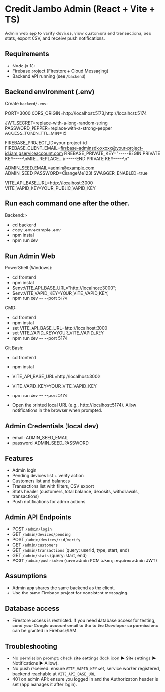 # Credit Jambo Admin (React + Vite + TS)

Admin web app to verify devices, view customers and transactions, see stats, export CSV, and receive push notifications.

## Requirements
- Node.js 18+
- Firebase project (Firestore + Cloud Messaging)
- Backend API running (see `/backend`)

## Backend environment (.env)
Create `backend/.env`:

PORT=3000
CORS_ORIGIN=http://localhost:5173,http://localhost:5174

JWT_SECRET=replace-with-a-long-random-string
PASSWORD_PEPPER=replace-with-a-strong-pepper
ACCESS_TOKEN_TTL_MIN=15

FIREBASE_PROJECT_ID=your-project-id
FIREBASE_CLIENT_EMAIL=firebase-adminsdk-xxxxx@your-project-id.iam.gserviceaccount.com
FIREBASE_PRIVATE_KEY="-----BEGIN PRIVATE KEY-----\nMIIE...REPLACE...\n-----END PRIVATE KEY-----\n"

ADMIN_SEED_EMAIL=admin@example.com
ADMIN_SEED_PASSWORD=ChangeMe123!
SWAGGER_ENABLED=true

VITE_API_BASE_URL=http://localhost:3000
VITE_VAPID_KEY=YOUR_PUBLIC_VAPID_KEY


Run each command one after the other.
-------------------------------------
Backend:> 
* cd backend
* copy .env.example .env 
* npm install 
* npm run dev

## Run Admin Web
PowerShell (Windows):

* cd frontend
* npm install
* $env:VITE_API_BASE_URL="http://localhost:3000";
*  $env:VITE_VAPID_KEY=YOUR_VITE_VAPID_KEY;
*   npm run dev -- --port 5174

CMD:

* cd frontend
* npm install
* set VITE_API_BASE_URL=http://localhost:3000
*  set VITE_VAPID_KEY=YOUR_VITE_VAPID_KEY
*  npm run dev -- --port 5174

Git Bash:

* cd frontend
* npm install
* VITE_API_BASE_URL=http://localhost:3000 
* VITE_VAPID_KEY=YOUR_VITE_VAPID_KEY 
* npm run dev -- --port 5174


* Open the printed local URL (e.g., http://localhost:5174). Allow notifications in the browser when prompted.

## Admin Credentials (local dev)
- email: ADMIN_SEED_EMAIL
- password: ADMIN_SEED_PASSWORD

## Features
- Admin login
- Pending devices list + verify action
- Customers list and balances
- Transactions list with filters, CSV export
- Stats header (customers, total balance, deposits, withdrawals, transactions)
- Push notifications for admin actions

## Admin API Endpoints
- POST `/admin/login`
- GET `/admin/devices/pending`
- POST `/admin/devices/:id/verify`
- GET `/admin/customers`
- GET `/admin/transactions` (query: userId, type, start, end)
- GET `/admin/stats` (query: start, end)
- POST `/admin/push-token` (save admin FCM token; requires admin JWT)

## Assumptions
- Admin app shares the same backend as the client.
- Use the same Firebase project for consistent messaging.

## Database access
- Firestore access is restricted. If you need database access for testing, send your Google account email to the to the Developer so permissions can be granted in Firebase/IAM.

## Troubleshooting
- No permission prompt: check site settings (lock icon ▶ Site settings ▶ Notifications ▶ Allow).
- No push received: ensure `VITE_VAPID_KEY` set, service worker registered, backend reachable at `VITE_API_BASE_URL`.
- 401 on admin API: ensure you logged in and the Authorization header is set (app manages it after login).
